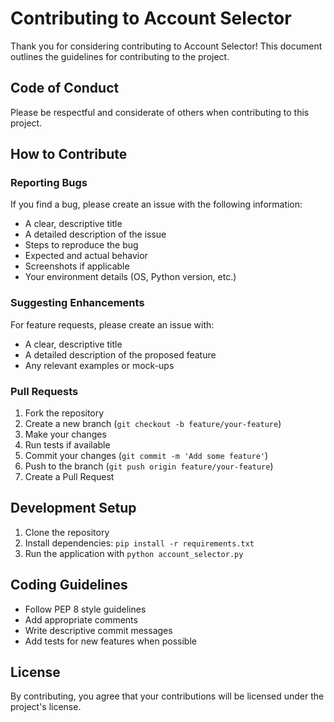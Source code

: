 # Contributing to Account Selector

Thank you for considering contributing to Account Selector! This document outlines the guidelines for contributing to the project.

## Code of Conduct

Please be respectful and considerate of others when contributing to this project.

## How to Contribute

### Reporting Bugs

If you find a bug, please create an issue with the following information:
- A clear, descriptive title
- A detailed description of the issue
- Steps to reproduce the bug
- Expected and actual behavior
- Screenshots if applicable
- Your environment details (OS, Python version, etc.)

### Suggesting Enhancements

For feature requests, please create an issue with:
- A clear, descriptive title
- A detailed description of the proposed feature
- Any relevant examples or mock-ups

### Pull Requests

1. Fork the repository
2. Create a new branch (`git checkout -b feature/your-feature`)
3. Make your changes
4. Run tests if available
5. Commit your changes (`git commit -m 'Add some feature'`)
6. Push to the branch (`git push origin feature/your-feature`)
7. Create a Pull Request

## Development Setup

1. Clone the repository
2. Install dependencies: `pip install -r requirements.txt`
3. Run the application with `python account_selector.py`

## Coding Guidelines

- Follow PEP 8 style guidelines
- Add appropriate comments
- Write descriptive commit messages
- Add tests for new features when possible

## License

By contributing, you agree that your contributions will be licensed under the project's license. 